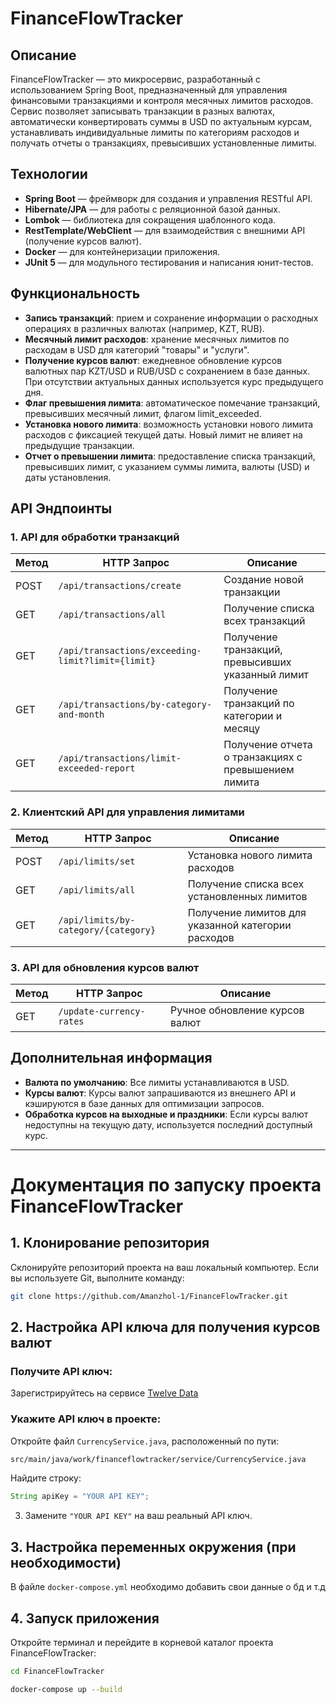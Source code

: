 # FinanceFlowTracker

## Описание
FinanceFlowTracker — это микросервис, разработанный с использованием Spring Boot, предназначенный для управления финансовыми транзакциями и контроля месячных лимитов расходов. Сервис позволяет записывать транзакции в разных валютах, автоматически конвертировать суммы в USD по актуальным курсам, устанавливать индивидуальные лимиты по категориям расходов и получать отчеты о транзакциях, превысивших установленные лимиты.

## Технологии
- **Spring Boot** — фреймворк для создания и управления RESTful API.
- **Hibernate/JPA** — для работы с реляционной базой данных.
- **Lombok** — библиотека для сокращения шаблонного кода.
- **RestTemplate/WebClient** — для взаимодействия с внешними API (получение курсов валют).
- **Docker** — для контейнеризации приложения.
- **JUnit 5** — для модульного тестирования и написания юнит-тестов.

## Функциональность
- **Запись транзакций**: прием и сохранение информации о расходных операциях в различных валютах (например, KZT, RUB).
- **Месячный лимит расходов**: хранение месячных лимитов по расходам в USD для категорий "товары" и "услуги".
- **Получение курсов валют**: ежедневное обновление курсов валютных пар KZT/USD и RUB/USD с сохранением в базе данных. При отсутствии актуальных данных используется курс предыдущего дня.
- **Флаг превышения лимита**: автоматическое помечание транзакций, превысивших месячный лимит, флагом limit_exceeded.
- **Установка нового лимита**: возможность установки нового лимита расходов с фиксацией текущей даты. Новый лимит не влияет на предыдущие транзакции.
- **Отчет о превышении лимита**: предоставление списка транзакций, превысивших лимит, с указанием суммы лимита, валюты (USD) и даты установления.

## API Эндпоинты

### 1. API для обработки транзакций
| Метод | HTTP Запрос | Описание |
|-------|-------------|----------|
| POST  | `/api/transactions/create` | Создание новой транзакции |
| GET   | `/api/transactions/all` | Получение списка всех транзакций |
| GET   | `/api/transactions/exceeding-limit?limit={limit}` | Получение транзакций, превысивших указанный лимит |
| GET   | `/api/transactions/by-category-and-month` | Получение транзакций по категории и месяцу |
| GET   | `/api/transactions/limit-exceeded-report` | Получение отчета о транзакциях с превышением лимита |

### 2. Клиентский API для управления лимитами
| Метод | HTTP Запрос | Описание |
|-------|-------------|----------|
| POST  | `/api/limits/set` | Установка нового лимита расходов |
| GET   | `/api/limits/all` | Получение списка всех установленных лимитов |
| GET   | `/api/limits/by-category/{category}` | Получение лимитов для указанной категории расходов |

### 3. API для обновления курсов валют
| Метод | HTTP Запрос | Описание |
|-------|-------------|----------|
| GET   | `/update-currency-rates` | Ручное обновление курсов валют |

## Дополнительная информация
- **Валюта по умолчанию**: Все лимиты устанавливаются в USD.
- **Курсы валют**: Курсы валют запрашиваются из внешнего API и кэшируются в базе данных для оптимизации запросов.
- **Обработка курсов на выходные и праздники**: Если курсы валют недоступны на текущую дату, используется последний доступный курс.



----


# Документация по запуску проекта FinanceFlowTracker
## 1. Клонирование репозитория

Склонируйте репозиторий проекта на ваш локальный компьютер. Если вы используете Git, выполните команду:

```bash
git clone https://github.com/Amanzhol-1/FinanceFlowTracker.git
```

## 2. Настройка API ключа для получения курсов валют

### Получите API ключ:
Зарегистрируйтесь на сервисе [Twelve Data](https://www.twelvedata.com/) 

### Укажите API ключ в проекте:
 Откройте файл `CurrencyService.java`, расположенный по пути:
   ```bash
   src/main/java/work/financeflowtracker/service/CurrencyService.java
   ```

 Найдите строку:
   ```java
   String apiKey = "YOUR API KEY";
   ```

3. Замените `"YOUR API KEY"` на ваш реальный API ключ.

## 3. Настройка переменных окружения (при необходимости)

В файле `docker-compose.yml` необходимо добавить свои данные о бд и т.д

## 4. Запуск приложения

Откройте терминал и перейдите в корневой каталог проекта FinanceFlowTracker:

```bash
cd FinanceFlowTracker
```

```bash
docker-compose up --build
```
